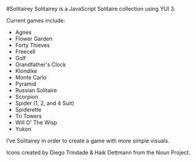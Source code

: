 #Solitairey
Solitairey is a JavaScript Solitaire collection using YUI 3.

Current games include:

- Agnes
- Flower Garden
- Forty Thieves
- Freecell
- Golf
- Grandfather's Clock
- Klondike
- Monte Carlo
- Pyramid
- Russian Solitaire
- Scorpion
- Spider (1, 2, and 4 Suit)
- Spiderette
- Tri Towers
- Will O' The Wisp
- Yukon

I’ve Solitairey in order to create a game with more simple visuals.

Icons created by Diego Trindade & Haik Dettmann from the Noun Project.
